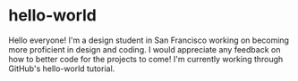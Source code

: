 # hello-world
Hello everyone! 
I'm a design student in San Francisco working on becoming more proficient in design and coding.
I would appreciate any feedback on how to better code for the projects to come!
I'm currently working through GitHub's hello-world tutorial.
